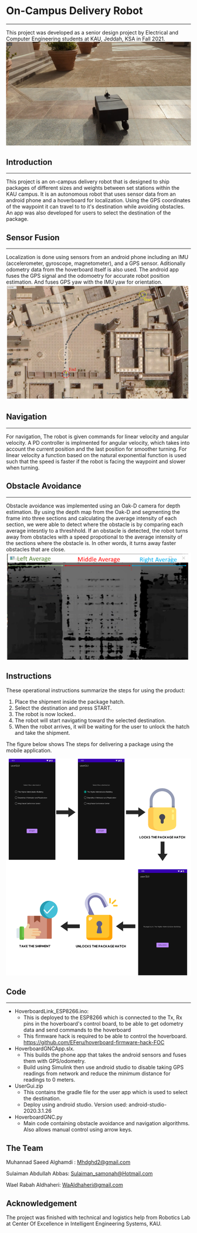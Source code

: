 # On-Campus Delivery Robot
_____  

This project was developed as a senior design project by Electrical and Computer Engineering students at KAU, Jeddah, KSA in Fall 2021.  
![Alt text](Journey.png)


## Introduction
_____  

This project is an on-campus delivery robot that is designed to ship packages of different sizes and weights between set stations within the KAU campus. It is an autonomous robot that uses sensor data from an android phone and a hoverboard for localization. Using the GPS coordinates of the waypoint it can travel to to it's destination while avoiding obstacles. An app was also developed for users to select the destination of the package.



## Sensor Fusion
_____  
Localization is done using sensors from an android phone including an IMU (accelerometer, gyroscope, magnetometer), and a GPS sensor. Aditionally odometry data from the hoverboard itself is also used. The android app fuses the GPS signal and the odomoetry for accurate robot position estimation. And fuses GPS yaw with the IMU yaw for orientation.  
![Alt text](fusion.png)

## Navigation
_____  
For navigation, The robot is given commands for linear velocity and angular velocity. A PD controller is implmented for angular velocity, which takes into account the current position and the last position for smoother turning. For linear velocity a function based on the natural exponential function is used such that the speed is faster if the robot is facing the waypoint and slower when turning.

## Obstacle Avoidance
_____  
Obstacle avoidance was implemented using an Oak-D camera for depth estimation. By using the depth map from the Oak-D and segmenting the frame into three sections and calculating the average intensity of each section, we were able to detect where the obstacle is by comparing each average intesntiy to a threshhold. If an obstacle is detected, the robot turns away from obstacles with a speed propotional to the average intensity of the sections where the obstacle is. In other words, it turns away faster obstacles that are close. 
![Alt text](Sections1.png)


## Instructions
These operational instructions summarize the steps for using the product:
<ol>
  <li>	Place the shipment inside the package hatch.</li>
  <li>	Select the destination and press START.</li>
  <li>	The robot is now locked..</li>
  <li>	The robot will start navigating toward the selected destination.</li>
  <li>	When the robot arrives, it will be waiting for the user to unlock the hatch and take the shipment.</li>
</ol>

The figure below shows The steps for delivering a package using the mobile application.
</ol>

![The steps for delivering a package using the mobile application](Lock.png)

## Code
____  
- HoverboardLink_ESP8266.ino:
  - This is deployed to the ESP8266 which is connected to the Tx, Rx pins in the hoverboard's control board, to be able to get odometry data and send commands to the hoverboard
  - This firmware hack is required to be able to control the hoverboard. https://github.com/EFeru/hoverboard-firmware-hack-FOC 
- HoverboardGNCApp.slx.
  - This builds the phone app that takes the android sensors and fuses them with GPS/odometry.
  - Build using Simulink then use android studio to disable taking GPS readings from network and reduce the minimum distance for readings to 0 meters.
- UserGui.zip
  - This contains the gradle file for the user app which is used to select the destination.
  - Deploy using android studio. Version used: android-studio-2020.3.1.26
- HoverboardGNC.py
  - Main code containing obstacle avoidance and navigation algorithms. Also allows manual control using arrow keys. 

## The Team
Muhannad Saeed Alghamdi	: Mhdghd2@gmail.com

Sulaiman Abdullah Abbas: Sulaiman_samonah@Hotmail.com 

Wael Rabah Aldhaheri: WaAldhaheri@gmail.com

## Acknowledgement
The project was finished with technical and logistics help from Robotics Lab at Center Of Excellence in Intelligent Engineering Systems, KAU.    

